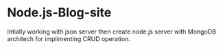# Node.js-Blog-site

Intially working with json server then create node.js server with MongoDB architech for implimenting CRUD operation.
